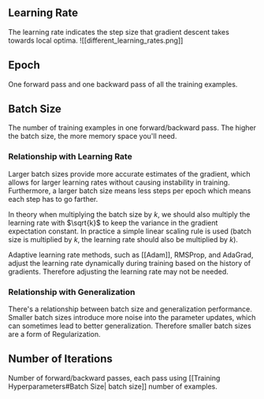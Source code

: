 
## Learning Rate

The learning rate indicates the step size that gradient descent takes towards local optima.
![[different_learning_rates.png]]

## Epoch

One forward pass and one backward pass of all the training examples.

## Batch Size

The number of training examples in one forward/backward pass. The higher the batch size, the more memory space you'll need.

### Relationship with Learning Rate

Larger batch sizes provide more accurate estimates of the gradient, which allows for larger learning rates without causing instability in training. Furthermore, a larger batch size means less steps per epoch which means each step has to go farther. 

In theory when multiplying the batch size by $k$, we should also multiply the learning rate with $\sqrt{k}$ to keep the variance in the gradient expectation constant. In practice a simple linear scaling rule is used (batch size is multiplied by $k$, the learning rate should also be multiplied by $k$).

Adaptive learning rate methods, such as  [[Adam]], RMSProp, and AdaGrad, adjust the learning rate dynamically during training based on the history of gradients. Therefore adjusting the learning rate may not be needed.

### Relationship with Generalization

There's a relationship between batch size and generalization performance. Smaller batch sizes introduce more noise into the parameter updates, which can sometimes lead to better generalization. Therefore smaller batch sizes are a form of Regularization.

## Number of Iterations

Number of forward/backward passes, each pass using [[Training Hyperparameters#Batch Size| batch size]] number of examples.